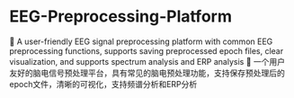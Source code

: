 # EEG-Preprocessing-Platform
🧠 A user-friendly EEG signal preprocessing platform with common EEG preprocessing functions, supports saving preprocessed epoch files, clear visualization, and supports spectrum analysis and ERP analysis
🧠 一个用户友好的脑电信号预处理平台，具有常见的脑电预处理功能，支持保存预处理后的epoch文件，清晰的可视化，支持频谱分析和ERP分析  
